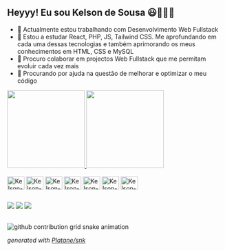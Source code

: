 ## Heyyy! Eu sou Kelson de Sousa 😃👨🏿‍💻

- 🔭 Actualmente estou trabalhando com Desenvolvimento Web Fullstack
- 🌱 Estou a estudar React, PHP, JS, Tailwind CSS. Me aprofundando em cada uma dessas tecnologias e também aprimorando os meus conhecimentos em HTML, CSS e MySQL
- 👯 Procuro colaborar em projectos Web Fullstack que me permitam evoluir cada vez mais
- 🤔 Procurando por ajuda na questão de melhorar e optimizar o meu código


<div>
  <a href="https://www.instagram.com/doc_script/?hl=pt-br">
    <img height="180em" src="https://github-readme-stats.vercel.app/api?username=doctorscript08&count_private=true&theme=shadow_red&show_icons=true)](https://github.com/doctorscript08/github-readme-stats">
    <img height="180em" src="https://github-readme-stats.vercel.app/api/top-langs/?username=doctorscript08&layout=compact&theme=shadow_red">
  </a>
</div>

<div style="display: inline_block"><br>
  <img align="center" alt="Kelson-HTML" height="30" width="40" src="https://cdn.jsdelivr.net/gh/devicons/devicon@latest/icons/html5/html5-original.svg">
  <img align="center" alt="Kelson-HTML" height="30" width="40" src="https://cdn.jsdelivr.net/gh/devicons/devicon@latest/icons/css3/css3-original.svg">
  <img align="center" alt="Kelson-HTML" height="30" width="40" src="https://cdn.jsdelivr.net/gh/devicons/devicon@latest/icons/javascript/javascript-original.svg">
  <img align="center" alt="Kelson-HTML" height="30" width="40" src="https://cdn.jsdelivr.net/gh/devicons/devicon@latest/icons/php/php-original.svg">
  <img align="center" alt="Kelson-HTML" height="30" width="40" src="https://cdn.jsdelivr.net/gh/devicons/devicon@latest/icons/react/react-original.svg">
  <img align="center" alt="Kelson-HTML" height="30" width="40" src="https://cdn.jsdelivr.net/gh/devicons/devicon@latest/icons/tailwindcss/tailwindcss-original-wordmark.svg">
  <img align="center" alt="Kelson-HTML" height="30" width="40" src="https://cdn.jsdelivr.net/gh/devicons/devicon@latest/icons/mysql/mysql-original.svg">
</div>

##

<div>
  <a href="https://www.instagram.com/doc_script/?hl=pt-br" target="_blank"><img src="https://img.shields.io/badge/Instagram-E4405F?style=for-the-badge&logo=instagram&logoColor=white"></a>
  <a href="https://wa.link/619egi" target="_blank"><img src="https://img.shields.io/badge/WhatsApp-25D366?style=for-the-badge&logo=whatsapp&logoColor=white"></a>
  <a href="mailto:kelsondesousa99@gmail.com" target="_blank"><img src="https://img.shields.io/badge/Gmail-D14836?style=for-the-badge&logo=gmail&logoColor=white"></a>
</div>

##

<picture>
  <source media="(prefers-color-scheme: dark)" srcset="https://raw.githubusercontent.com/doctorscript08/doctorscript08/output/github-contribution-grid-snake-dark.svg">
  <source media="(prefers-color-scheme: light)" srcset="https://raw.githubusercontent.com/doctorscript08/doctorscript08/output/github-contribution-grid-snake.svg">
  <img alt="github contribution grid snake animation" src="https://raw.githubusercontent.com/doctorscript08/doctorscript08/output/github-contribution-grid-snake.svg">
</picture>

_generated with [Platane/snk](https://github.com/Platane/snk)_
